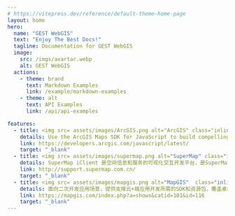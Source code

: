```yaml
---
# https://vitepress.dev/reference/default-theme-home-page
layout: home
hero:
  name: "GEST WebGIS"
  text: "Enjoy The Best Docs!"
  tagline: Documentation for GEST WebGIS
  image:
    src: /imgs/avartar.webp
    alt: GEST WebGIS
  actions:
    - theme: brand
      text: Markdown Examples
      link: /example/markdown-examples
    - theme: alt
      text: API Examples
      link: /api/api-examples

features:
  - title: <img src= assets/images/ArcGIS.png alt="ArcGIS" class="inline-block"/>ArcGIS
    details: Use the ArcGIS Maps SDK for JavaScript to build compelling web apps that unlock your data’s potential with interactive user experiences and stunning 2D and 3D visualizations.
    link: https://developers.arcgis.com/javascript/latest/
    target: "_blank"
  - title: <img src= assets/images/supermap.png alt="SuperMap" class="inline-block"/>
    details: SuperMap iClient 是空间信息和服务的可视化交互开发平台，是SuperMap服务器系列产品的统一客户端。产品基于统一的架构体系，面向Web端和移动端提供了多种类型的SDK开发包，帮助用户快速构建网络富客户端和轻量级移动端GIS应用。
    link: http://support.supermap.com.cn/
    target: "_blank"
  - title: <img src= assets/images/mapgis.png alt="MapGIS"  class="inline-block"/>
    details: 面向二次开发应用场景，提供支撑云+端应用开发所需的SDK和资源包，覆盖桌面端、浏览器端、移动端三端开发产品。
    link: https://mapgis.com/index.php?a=shows&catid=101&id=116
    target: "_blank"
---
```


